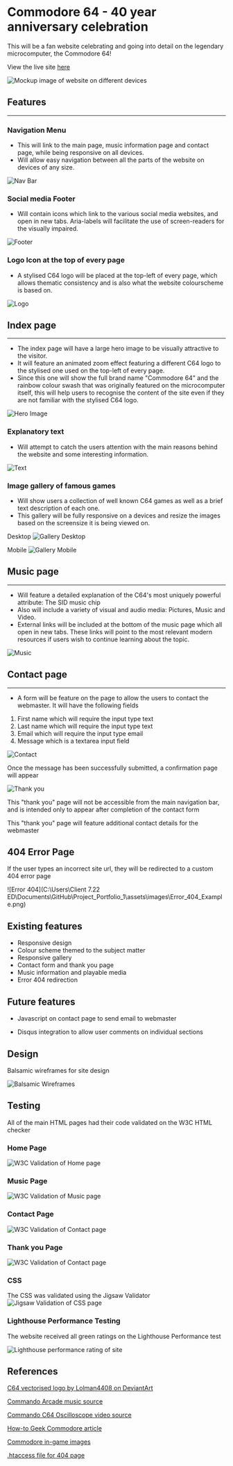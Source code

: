 # Commodore 64 - 40 year anniversary celebration

This will be a fan website celebrating and going into detail on the legendary microcomputer, the Commodore 64!

View the live site [here](https://daveguthib.github.io/Project_Portfolio_1/) 

![Mockup image of website on different devices](https://raw.githubusercontent.com/DaveGutHib/Project_Portfolio_1/main/docs/Mockup.png)


## Features
---

### Navigation Menu
- This will link to the main page, music information page and contact page, while being responsive on all devices.
- Will allow easy navigation between all the parts of the website on devices of any size.

![Nav Bar](https://raw.githubusercontent.com/DaveGutHib/Project_Portfolio_1/main/docs/home_navbar.png)


### Social media Footer
- Will contain icons which link to the various social media websites, and open in new tabs. Aria-labels will facilitate the use of screen-readers for the visually impaired.

![Footer](https://raw.githubusercontent.com/DaveGutHib/Project_Portfolio_1/main/docs/home_footer.png)

### Logo Icon at the top of every page
- A stylised C64 logo will be placed at the top-left of every page, which allows thematic consistency and is also what the website colourscheme is based on.

![Logo](https://raw.githubusercontent.com/DaveGutHib/Project_Portfolio_1/main/docs/home_logo.png)

## Index page
---
- The index page will have a large hero image to be visually attractive to the visitor.
- It will feature an animated zoom effect featuring a different C64 logo to the stylised one used on the top-left of every page.
- Since this one will show the full brand name "Commodore 64" and the rainbow colour swash that was originally featured on the microcomputer itself, this will help users to recognise the content of the site even if they are not familiar with the stylised C64 logo.

![Hero Image](https://raw.githubusercontent.com/DaveGutHib/Project_Portfolio_1/main/docs/home_hero.png)

### Explanatory text

- Will attempt to catch the users attention with the main reasons behind the website and some interesting information.

![Text](https://raw.githubusercontent.com/DaveGutHib/Project_Portfolio_1/main/docs/home_text.png)

### Image gallery of famous games

- Will show users a collection of well known C64 games as well as a brief text description of each one.
- This gallery will be fully responsive on a devices and resize the images based on the screensize it is being viewed on.

Desktop
![Gallery Desktop](https://raw.githubusercontent.com/DaveGutHib/Project_Portfolio_1/main/docs/home_gallery_desktop.png)

Mobile
![Gallery Mobile](https://raw.githubusercontent.com/DaveGutHib/Project_Portfolio_1/main/docs/home_gallery_mobile.png)



## Music page
---

-  Will feature a detailed explanation of the C64's most uniquely powerful attribute: The SID music chip
- Also will include a variety of visual and audio media: Pictures, Music and Video.
- External links will be included at the bottom of the music page which all open in new tabs. These links will point to the most relevant modern resources if users wish to continue learning about the topic.

![Music](https://raw.githubusercontent.com/DaveGutHib/Project_Portfolio_1/main/docs/music.png)

## Contact page
---

- A form will be feature on the page to allow the users to contact the webmaster. It will have the following fields
1. First name which will require the input type text
2. Last name which will require the input type text
3. Email which will require the input type email
4. Message which is a textarea input field

![Contact](https://raw.githubusercontent.com/DaveGutHib/Project_Portfolio_1/main/docs/contact.png
)

Once the message has been successfully submitted, a confirmation page will appear

![Thank you](https://raw.githubusercontent.com/DaveGutHib/Project_Portfolio_1/main/docs/thankyou.png)

This "thank you" page will not be accessible from the main navigation bar, and is intended only to appear after completion of the contact form

This "thank you" page will feature additional contact details for the webmaster

## 404 Error Page

If the user types an incorrect site url, they will be redirected to a custom 404 error page

![Error 404](C:\Users\Client 7.22 ED\Documents\GitHub\Project_Portfolio_1\assets\images\Error_404_Example.png)


## Existing features

- Responsive design
- Colour scheme themed to the subject matter
- Responsive gallery
- Contact form and thank you page
- Music information and playable media
- Error 404 redirection

## Future features

- Javascript on contact page to send email to webmaster

- Disqus integration to allow user comments on individual sections

## Design

Balsamic wireframes for site design

![Balsamic Wireframes](https://raw.githubusercontent.com/DaveGutHib/Project_Portfolio_1/main/docs/Wireframes_All.png)



## Testing

All of the main HTML pages had their code validated on the W3C HTML checker

### Home Page
![W3C Validation of Home page](https://raw.githubusercontent.com/DaveGutHib/Project_Portfolio_1/main/docs/index_html_w3c_validated.png)

### Music Page
![W3C Validation of Music page](https://raw.githubusercontent.com/DaveGutHib/Project_Portfolio_1/main/docs/music_html_w3c_validated.png)

### Contact Page
![W3C Validation of Contact page](https://raw.githubusercontent.com/DaveGutHib/Project_Portfolio_1/main/docs/contact_html_w3c_validated.png)

### Thank you Page
![W3C Validation of Contact page](https://raw.githubusercontent.com/DaveGutHib/Project_Portfolio_1/main/docs/thankyou_html_w3c_validated.png)

### CSS

The CSS was validated using the Jigsaw Validator
![Jigsaw Validation of CSS page](https://raw.githubusercontent.com/DaveGutHib/Project_Portfolio_1/main/docs/css_jigsaw_validated.png)


### Lighthouse Performance Testing

The website received all green ratings on the Lighthouse Performance test

![Lighthouse performance rating of site](https://raw.githubusercontent.com/DaveGutHib/Project_Portfolio_1/main/docs/Lighthouse_report.png)



## References




[C64 vectorised logo by Lolman4408 on DeviantArt ](https://www.deviantart.com/lolman4408/art/Commodore-64-logo-vectorized-694733898)

[Commando Arcade music source ](https://www.youtube.com/watch?v=qX0rW4bKp3U)

[Commando C64 Oscilloscope video source ](https://www.youtube.com/watch?v=bCp_sG-haP0)

[How-to Geek Commodore article](https://www.howtogeek.com/820304/the-best-selling-pc-of-all-time-commodore-64-turns-40/)

[Commodore in-game images](http://www.cbmitapages.it/c64/games/games.htm)

[.htaccess file for 404 page](https://www.inmotionhosting.com/support/website/set-custom-404-page/)

